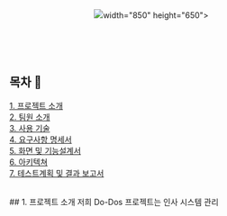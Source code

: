 <div align="center">
<img src="https://github.com/beyond-sw-camp/be05-4th-4team--HR_Do-Dos/assets/114909535/3394ac19-b808-4616-8c57-e40b6b78b07b"

 width="850" height="650">
</div>
</br>
</br>
</br>

## 목차 📄
[1. 프로젝트 소개](#1-프로젝트-소개)<br>
[2. 팀원 소개](#2-팀원-소개)<br>
[3. 사용 기술](#3-사용-기술)<br>
[4. 요구사항 명세서](#4-요구사항-명세서)<br>
[5. 화면 및 기능설계서](#5-화면-및-기능설계서)<br>
[6. 아키텍쳐](#6-아키텍처)<br>
[7. 테스트계획 및 결과 보고서](#7-테스트계획-및-결과-보고서)<br>
  

  <br/>
## 1. 프로젝트 소개
저희 Do-Dos 프로젝트는 인사 시스템 관리
